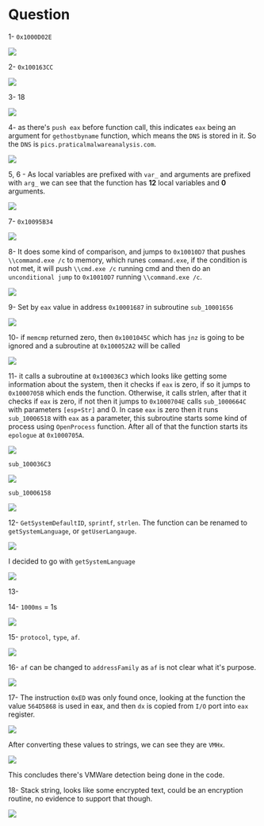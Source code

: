 # Question
1- `0x1000D02E`

![](https://i.imgur.com/63KnHOQ.png)

2- `0x100163CC`

![](https://i.imgur.com/IdDrimc.png)

3- 18

![](https://i.imgur.com/Qs76SAh.png)

4- as there's `push eax` before function call, this indicates `eax` being an argument for `gethostbyname` function, which means the `DNS` is stored in it. So the `DNS` is `pics.praticalmalwareanalysis.com`.

![](https://i.imgur.com/Jokq6ND.png)

5, 6 - As local variables are prefixed with `var_` and arguments are prefixed with `arg_` we can see that the function has **12** local variables and **0** arguments.

![](https://i.imgur.com/IY7ZRhR.png)

7- `0x10095B34`

![](https://i.imgur.com/ECxpj7I.png)

8- It does some kind of comparison, and jumps to `0x10010D7` that pushes `\\command.exe /c` to memory, which runes `command.exe`, if the condition is not met, it will push `\\cmd.exe /c` running cmd and then do an `unconditional jump` to `0x10010D7` running `\\command.exe /c`.

![](https://i.imgur.com/5oFaDCV.png)

9- Set by `eax` value in address `0x10001687` in subroutine `sub_10001656`

![](https://i.imgur.com/VVPycGW.png)

10- if `memcmp` returned zero, then `0x1001045C` which has `jnz` is going to be ignored and a subroutine at `0x100052A2` will be called

![](https://i.imgur.com/vWxVgJP.png)

11- it calls a subroutine at `0x100036C3` which looks like getting some information about the system, then it checks if `eax` is zero, if so it jumps to `0x1000705B` which ends the function. Otherwise, it calls strlen, after that it checks if `eax` is zero, if not then it jumps to `0x1000704E` calls `sub_1000664C` with parameters `[esp+Str]` and 0.
In case `eax` is zero then it runs `sub_10006518` with `eax` as a parameter, this subroutine starts some kind of process using `OpenProcess` function.
After all of that the function starts its `epologue` at `0x1000705A`.


![](https://i.imgur.com/lL67zww.png)

`sub_100036C3`


![](https://i.imgur.com/ktDzWwb.png)

`sub_10006158`


![](https://i.imgur.com/KsnCYYg.png)


12- `GetSystemDefaultID`, `sprintf`, `strlen`. The function can be renamed to `getSystemLanguage`, or `getUserLangauge`.

![](https://i.imgur.com/jhvYeub.png)

I decided to go with `getSystemLanguage`

![](https://i.imgur.com/ONdTIxR.png)

13-

14- `1000ms` = 1s

![](https://i.imgur.com/irJgToX.png)

15- `protocol`, `type`, `af`.

![](https://i.imgur.com/MzE9KiS.png)

16- `af` can be changed to `addressFamily` as `af` is not clear what it's purpose.

![](https://i.imgur.com/nCZkihp.png)

17- The instruction `0xED` was only found once, looking at the function the value `564D5868` is used in eax, and then `dx` is copied from `I/O` port into `eax` register.

![](https://i.imgur.com/itz6bwu.png)


After converting these values to strings, we can see they are `VMHx`.

![](https://i.imgur.com/igxEcso.png)

This concludes there's VMWare detection being done in the code.

18- Stack string, looks like some encrypted text, could be an encryption routine, no evidence to support that though.

![](https://i.imgur.com/mtF5Z9k.png)
